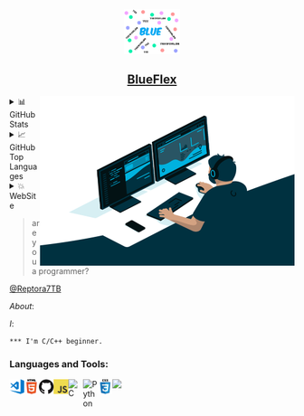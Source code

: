 <p align="center"> 
    <a href="https://github.com/BlueFlex/">
        <img src="./assets/Blue_Image2.png" width="100" /> 
        <h2 align="center">BlueFlex</h2>
    </a>
</p>

<img align="right"  alt="GIF" src="https://github.com/BlueFlex/BlueFlex/blob/main/assets/code.gif"  width="450" height="300" />

<details>
  <summary>
    📊 GitHub Stats
  </summary>
  <a href="https://github.com/anuraghazra/github-readme-stats">
    <img src="https://github-readme-stats.vercel.app/api?username=BlueFlex&theme=blueberry&count_private=true&include_all_commits=true" alt="BlueFlex's GitHub Stats"/>
  </a>
</details>
<details>
  <summary>
    📈 GitHub Top Languages
  </summary>
  <a href="https://github.com/anuraghazra/github-readme-stats">
    <img src="https://github-readme-stats.vercel.app/api/top-langs/?username=BlueFlex&theme=blueberry&layout=compact&hide=html&langs_count=10" alt="BlueFlex's GitHub Top Languages"/>
  </a>
</details>
<details>
   <summary>
      💥 WebSite
   </summary>
  <a href="https://github.com/anuraghazra/github-readme-stats">   
      <img src="https://github-readme-stats.vercel.app/api/pin/?username=BlueFlex&repo=blueflex.github.io&theme=blueberry">
  </a>
</details>

> are you a programmer?

[@Reptora7TB](github.com/Reptora7TB)

*About*:


*I*:
```
*** I'm C/C++ beginner.
```

### Languages and Tools:

<img align="left" alt="Visual Studio Code" width="26px" src="https://raw.githubusercontent.com/github/explore/80688e429a7d4ef2fca1e82350fe8e3517d3494d/topics/visual-studio-code/visual-studio-code.png" />
<img align="left" alt="HTML5" width="26px" src="https://raw.githubusercontent.com/github/explore/80688e429a7d4ef2fca1e82350fe8e3517d3494d/topics/html/html.png" />
<img align="left" alt="GitHub" width="26px" src="https://raw.githubusercontent.com/github/explore/78df643247d429f6cc873026c0622819ad797942/topics/github/github.png" />
<img align="left" alt="JS" width="26px" src="https://raw.githubusercontent.com/github/explore/80688e429a7d4ef2fca1e82350fe8e3517d3494d/topics/javascript/javascript.png" />
<img align="left" alt="C" width="26px" src="https://camo.githubusercontent.com/2771059ece39a91f0ca8afe0205a540e3af66f435508ba80b080eb249479d4dc/68747470733a2f2f696d672e69636f6e73382e636f6d2f636f6c6f722f34382f3030303030302f632d70726f6772616d6d696e672e706e67" />
<img align="left" alt="Python" width="26px" src="https://camo.githubusercontent.com/e9306bcaa5457a3bb58aa38c9f2fb71e856479bd7a3726204ca07412e45f667f/68747470733a2f2f7777772e766563746f726c6f676f2e7a6f6e652f6c6f676f732f707974686f6e2f707974686f6e2d69636f6e2e737667" />
<img align="left" alt="CSS" width="26px" src="https://raw.githubusercontent.com/github/explore/80688e429a7d4ef2fca1e82350fe8e3517d3494d/topics/css/css.png" />
<img align="left' alt="C++" width="26px" src="https://raw.githubusercontent.com/simple-icons/simple-icons/880c706a50e4d3101dcb869d04d88ea2fcb0a77c/icons/cplusplus.svg" />



